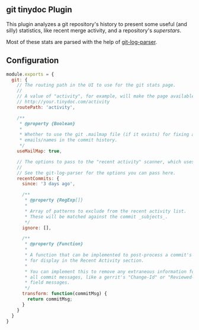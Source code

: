 ## git tinydoc Plugin

This plugin analyzes a git repository's history to present some useful (and silly) statistics, like recent merge activity, and a repository's _superstars_.

Most of these stats are parsed with the help of [git-log-parser](https://github.com/bendrucker/git-log-parser).

## Configuration

```javascript
module.exports = {
  git: {
    // The routing path in the UI to use for the git stats page. 
    // 
    // A value of "activity", for example, will make the page available at:
    // http://your.tinydoc.com/activity
    routePath: 'activity',

    /**
     * @property {Boolean}
     *
     * Whether to use the git .mailmap file (if it exists) for fixing author 
     * emails/names in the commit history.
     */
    useMailMap: true,

    // The options to pass to the "recent activity" scanner, which uses
    // 
    // See the git-log-parser for the options you can pass here.
    recentCommits: {
      since: '3 days ago',

      /**
       * @property {RegExp[]}
       * 
       * Array of patterns to exclude from the recent activity list.
       * These will be matched against the commit _subjects_.
       */
      ignore: [],

      /**
       * @property {Function}
       *
       * A function that can be implemented to post-process a commit's message
       * for display in the Recent Activity section.
       *
       * You can implement this to remove any extraneous information found in
       * all commit messages, like a gerrit's "Change-Id" or "Reviewed-By"
       * field messages.
       */
      transform: function(commitMsg) {
        return commitMsg;
      }
    }
  }
}
```